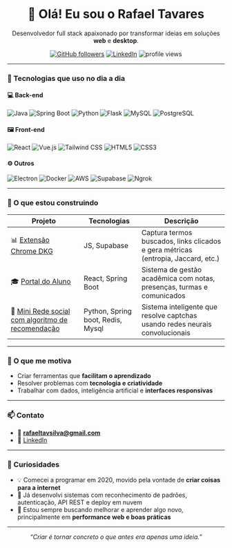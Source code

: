 <h1 align="center">👋 Olá! Eu sou o Rafael Tavares</h1>

<p align="center">
  Desenvolvedor full stack apaixonado por transformar ideias em soluções <strong>web</strong> e <strong>desktop</strong>.
</p>

<p align="center">
  <a href="https://github.com/rafaeltavares"><img src="https://img.shields.io/github/followers/rafaeltavares?label=GitHub&style=social" alt="GitHub followers"></a>
  <a href="https://www.linkedin.com/in/seu-linkedin"><img src="https://img.shields.io/badge/LinkedIn-blue?style=flat&logo=linkedin" alt="LinkedIn"></a>
  <img src="https://komarev.com/ghpvc/?username=rafaeltavares&style=flat&color=blue" alt="profile views" />
</p>

---

### 🚀 Tecnologias que uso no dia a dia

#### 💻 Back-end
![Java](https://img.shields.io/badge/Java-007396?style=flat&logo=java&logoColor=white)
![Spring Boot](https://img.shields.io/badge/Spring%20Boot-6DB33F?style=flat&logo=spring-boot&logoColor=white)
![Python](https://img.shields.io/badge/Python-3776AB?style=flat&logo=python&logoColor=white)
![Flask](https://img.shields.io/badge/Flask-000000?style=flat&logo=flask)
![MySQL](https://img.shields.io/badge/MySQL-4479A1?style=flat&logo=mysql&logoColor=white)
![PostgreSQL](https://img.shields.io/badge/PostgreSQL-336791?style=flat&logo=postgresql&logoColor=white)

#### 🖼️ Front-end
![React](https://img.shields.io/badge/React-20232a?style=flat&logo=react&logoColor=61dafb)
![Vue.js](https://img.shields.io/badge/Vue.js-42b883?style=flat&logo=vue.js&logoColor=white)
![Tailwind CSS](https://img.shields.io/badge/Tailwind-38B2AC?style=flat&logo=tailwind-css&logoColor=white)
![HTML5](https://img.shields.io/badge/HTML5-E34F26?style=flat&logo=html5&logoColor=white)
![CSS3](https://img.shields.io/badge/CSS3-1572B6?style=flat&logo=css3&logoColor=white)

#### ⚙️ Outros
![Electron](https://img.shields.io/badge/Electron-2C2E3B?style=flat&logo=electron&logoColor=white)
![Docker](https://img.shields.io/badge/Docker-2496ED?style=flat&logo=docker&logoColor=white)
![AWS](https://img.shields.io/badge/AWS-FF9900?style=flat&logo=amazon-aws&logoColor=white)
![Supabase](https://img.shields.io/badge/Supabase-3ECF8E?style=flat&logo=supabase&logoColor=white)
![Ngrok](https://img.shields.io/badge/Ngrok-1D1D1D?style=flat&logo=ngrok&logoColor=white)

---

### 🧠 O que estou construindo

| Projeto | Tecnologias | Descrição |
|--------|--------------|------------|
| 📊 [Extensão Chrome DKG](https://github.com/rafaeltavares/extensao-dkg) | JS, Supabase | Captura termos buscados, links clicados e gera métricas (entropia, Jaccard, etc.) |
| 🎓 [Portal do Aluno](https://github.com/rafaeltavares/portal-do-aluno) | React, Spring Boot | Sistema de gestão acadêmica com notas, presenças, turmas e comunicados |
| 🤖 [Mini Rede social com algoritmo de recomendação](https://github.com/rafaeltavares/captcha-cnn) | Python, Spring boot, Redis, Mysql | Sistema inteligente que resolve captchas usando redes neurais convolucionais |

---

### 🎯 O que me motiva

- Criar ferramentas que **facilitam o aprendizado**
- Resolver problemas com **tecnologia e criatividade**
- Trabalhar com dados, inteligência artificial e **interfaces responsivas**

---

### 📫 Contato

- 📧 **rafaeltavsilva@gmail.com**  
- 💼 [LinkedIn](https://www.linkedin.com/in/rafael-tavares-216b59250/)  


---

### 🧩 Curiosidades

- 💡 Comecei a programar em 2020, movido pela vontade de **criar coisas para a internet**
- 🧠 Já desenvolvi sistemas com reconhecimento de padrões, autenticação, API REST e deploy em nuvem
- 🎯 Estou sempre buscando melhorar e aprender algo novo, principalmente em **performance web e boas práticas**

---

<p align="center">
  <em>“Criar é tornar concreto o que antes era apenas uma ideia.”</em>  
</p>
